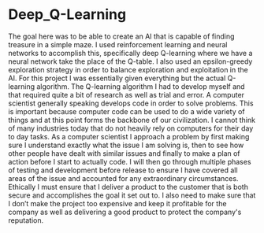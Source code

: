 # Deep_Q-Learning

The goal here was to be able to create an AI that is capable of finding treasure in a simple maze. I used reinforcement learning and neural networks to accomplish this, specifically deep Q-learning where we have a neural network take the place of the Q-table. I also used an epsilon-greedy exploration strategy in order to balance exploration and exploitation in the AI. For this project I was essentially given everything but the actual Q-learning algorithm. The Q-learning algorithm I had to develop myself and that required quite a bit of research as well as trial and error.
	A computer scientist generally speaking develops code in order to solve problems. This is important because computer code can be used to do a wide variety of things and at this point forms the backbone of our civilization. I cannot think of many industries today that do not heavily rely on computers for their day to day tasks. As a computer scientist I approach a problem by first making sure I understand exactly what the issue I am solving is, then to see how other people have dealt with similar issues and finally to make a plan of action before I start to actually code. I will then go through multiple phases of testing and development before release to ensure I have covered all areas of the issue and accounted for any extraordinary circumstances. Ethically I must ensure that I deliver a product to the customer that is both secure and accomplishes the goal it set out to. I also need to make sure that I don’t make the project too expensive and keep it profitable for the company as well as delivering a good product to protect the company's reputation.
